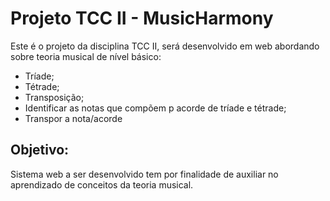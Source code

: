 # Projeto TCC II - MusicHarmony

Este é o projeto da disciplina TCC II, será desenvolvido em web abordando sobre teoria musical de nível básico:

- Tríade;
- Tétrade;
- Transposição;
- Identificar as notas que compõem p acorde de tríade e tétrade;
- Transpor a nota/acorde

## Objetivo:
Sistema web a ser desenvolvido tem por finalidade de auxiliar no aprendizado de
conceitos da teoria musical.